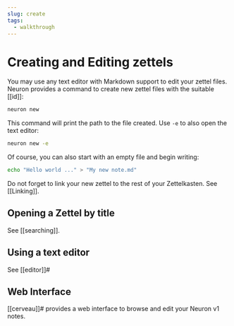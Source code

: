 ```yaml
---
slug: create
tags:
  - walkthrough
---
```


# Creating and Editing zettels

You may use any text editor with Markdown support to edit your zettel files. Neuron provides a command to create new zettel files with the suitable [[id]]:

```bash
neuron new
```

This command will print the path to the file created. Use `-e` to also open the text editor:

```bash
neuron new -e
```

Of course, you can also start with an empty file and begin writing:

```bash
echo "Hello world ..." > "My new note.md"
```

Do not forget to link your new zettel to the rest of your Zettelkasten. See [[Linking]].

## Opening a Zettel by title

See [[searching]].

## Using a text editor

See [[editor]]#

## Web Interface

[[cerveau]]# provides a web interface to browse and edit your Neuron v1 notes.
